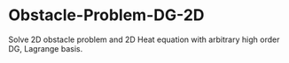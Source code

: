 # Obstacle-Problem-DG-2D

Solve 2D obstacle problem and 2D Heat equation with arbitrary high order DG, Lagrange basis.

